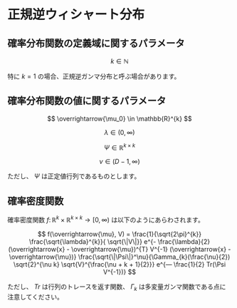 # 正規逆ウィシャート分布

## 確率分布関数の定義域に関するパラメータ
$$
k \in \mathbb{N}
$$

特に $k=1$ の場合、正規逆ガンマ分布と呼ぶ場合があります。

## 確率分布関数の値に関するパラメータ
$$
\overrightarrow{\mu_0} \in \mathbb{R}^{k}
$$

$$
\lambda \in (0, \infty)
$$

$$
\Psi \in \mathbb{R}^{k \times k}
$$

$$
\nu \in (D-1, \infty)
$$

ただし、 $\Psi$ は正定値行列であるものとします。  

## 確率密度関数
確率密度関数 $f \colon \mathbb{R}^{k} \times \mathbb{R}^{k \times k} \rightarrow [0, \infty)$ は以下のようにあらわされます。

$$
f(\overrightarrow{\mu}, V) = \frac{1}{\sqrt{2\pi}^{k}} \frac{\sqrt{\lambda}^{k}}{ \sqrt{\|V\|}} e^{- \frac{\lambda}{2} (\overrightarrow{x} - \overrightarrow{\mu})^{T} V^{-1} (\overrightarrow{x} - \overrightarrow{\mu})} \frac{\sqrt{\|\Psi\|}^\nu}{\Gamma_{k}(\frac{\nu}{2}) \sqrt{2}^{\nu k} \sqrt{V}^{\frac{\nu + k + 1}{2}}} e^{― \frac{1}{2} Tr(\Psi V^{-1})}
$$

ただし、 $Tr$ は行列のトレースを返す関数、 $\Gamma_{k}$ は多変量ガンマ関数である点に注意してください。